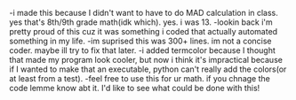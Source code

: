 -i made this because I didn't want to have to do MAD calculation in class. yes that's 8th/9th grade math(idk which). yes. i was 13.
-lookin back i'm pretty proud of this cuz it was something i coded that actually automated something in my life.
-im suprised this was 300+ lines. im not a concise coder. maybe ill try to fix that later. 
-i added termcolor because I thought that made my program look cooler, but now i think it's impractical because if I wanted to make that an executable, python can't 
really add the colors(or at least from a test). 
-feel free to use this for ur math. if you chnage the code lemme know abt it. I'd like to see what could be done with this!
